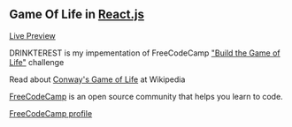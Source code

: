 ## Game Of Life in [React.js](https://facebook.github.io/react/)

[Live Preview](http://codepen.io/golle404/full/mVxdmQ/)

DRINKTEREST is my impementation of FreeCodeCamp ["Build the Game of Life"](https://www.freecodecamp.com/challenges/build-the-game-of-life) challenge

Read about [Conway's Game of Life](https://en.wikipedia.org/wiki/Conway%27s_Game_of_Life) at Wikipedia

[FreeCodeCamp](https://www.freecodecamp.com) is an open source community that helps you learn to code.


[FreeCodeCamp profile](https://www.freecodecamp.com/golle404)
